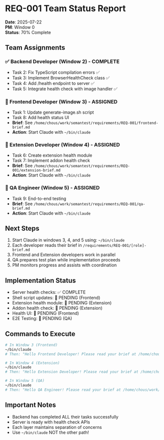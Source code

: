 # REQ-001 Team Status Report

**Date**: 2025-07-22  
**PM**: Window 0  
**Status**: 70% Complete

## Team Assignments

### ✅ Backend Developer (Window 2) - COMPLETE
- Task 2: Fix TypeScript compilation errors ✅
- Task 3: Implement BrowserHealthCheck class ✅
- Task 4: Add /health endpoint to server ✅
- Task 5: Integrate health check with image handler ✅

### 🔄 Frontend Developer (Window 3) - ASSIGNED
- Task 1: Update generate-image.sh script
- Task 8: Add health status UI
- **Brief**: See `/home/chous/work/semantest/requirements/REQ-001/frontend-brief.md`
- **Action**: Start Claude with `~/bin/claude`

### 🔄 Extension Developer (Window 4) - ASSIGNED
- Task 6: Create extension health module
- Task 7: Implement addon health check
- **Brief**: See `/home/chous/work/semantest/requirements/REQ-001/extension-brief.md`
- **Action**: Start Claude with `~/bin/claude`

### 🔄 QA Engineer (Window 5) - ASSIGNED
- Task 9: End-to-end testing
- **Brief**: See `/home/chous/work/semantest/requirements/REQ-001/qa-brief.md`
- **Action**: Start Claude with `~/bin/claude`

## Next Steps
1. Start Claude in windows 3, 4, and 5 using: `~/bin/claude`
2. Each developer reads their brief in `/requirements/REQ-001/[role]-brief.md`
3. Frontend and Extension developers work in parallel
4. QA prepares test plan while implementation proceeds
5. PM monitors progress and assists with coordination

## Implementation Status
- Server health checks: ✅ COMPLETE
- Shell script updates: 🔄 PENDING (Frontend)
- Extension health module: 🔄 PENDING (Extension)
- Addon health check: 🔄 PENDING (Extension)
- Health UI: 🔄 PENDING (Frontend)
- E2E Testing: 🔄 PENDING (QA)

## Commands to Execute
```bash
# In Window 3 (Frontend)
~/bin/claude
# Then: "Hello Frontend Developer! Please read your brief at /home/chous/work/semantest/requirements/REQ-001/frontend-brief.md"

# In Window 4 (Extension)
~/bin/claude
# Then: "Hello Extension Developer! Please read your brief at /home/chous/work/semantest/requirements/REQ-001/extension-brief.md"

# In Window 5 (QA)
~/bin/claude
# Then: "Hello QA Engineer! Please read your brief at /home/chous/work/semantest/requirements/REQ-001/qa-brief.md"
```

## Important Notes
- Backend has completed ALL their tasks successfully
- Server is ready with health check APIs
- Each layer maintains separation of concerns
- Use `~/bin/claude` NOT the other path!
